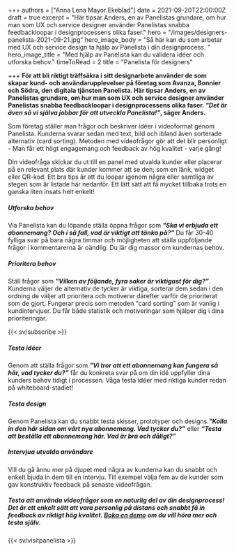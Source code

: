 +++
authors = ["Anna Lena Mayor Ekeblad"]
date = 2021-09-20T22:00:00Z
draft = true
excerpt = "Här tipsar Anders, en av Panelistas grundare, om hur man som UX och service designer använder Panelistas snabba feedbackloopar i designprocessens olika faser."
hero = "/images/designers-panelista-2021-09-21.jpg"
hero_image_body = "Så här kan du som arbetar med UX och service design ta hjälp av Panelista i din designprocess. "
hero_image_title = "Med hjälp av Panelista kan du validera idéer och utforska behov."
timeToRead = 2
title = "Panelista för designers"

+++
**För att bli riktigt träffsäkra i sitt designarbete använder de som skapar kund- och användarupplevelser på företag som Avanza, Bonnier och Södra, den digitala tjänsten Panelista. Här tipsar Anders, en av Panelistas grundare, om hur man som UX och service designer använder Panelistas snabba feedbackloopar i designprocessens olika faser. _"Det är även så vi själva jobbar för att utveckla Panelista!"_, säger Anders.**

Som företag ställer man frågor och beskriver idéer i videoformat genom Panelista. Kunderna svarar sedan med text, bild och ibland även sorterade alternativ (card sorting). Metoden med videofrågor gör att det blir personligt - Man får ett högt engagemang och feedback av hög kvalitet - varje gång!

Din videofråga skickar du ut till en panel med utvalda kunder eller placerar på en relevant plats där kunder kommer att se den; som en länk, widget eller QR-kod. Ett bra tips är att du loopar igenom några eller samtliga av stegen som är listade här nedanför. Ett lätt sätt att få mycket tillbaka trots en ganska liten insats helt enkelt!

##### **Utforska behov**

Via Panelista kan du löpande ställa öppna frågor som **_"Ska vi erbjuda ett abonnemang? Och i så fall, vad är viktigt att tänka på?"_** Du får 30-40 fylliga svar på bara några timmar och möjligheten att ställa uppföljande frågor i kommentarerna är oändlig. Du lär dig massor om kundernas behov.

##### **Prioritera behov**

Ställ frågor som **_"Vilken av följande, fyra saker är viktigast för dig?”_**. Kunderna väljer de alternativ de tycker är viktiga, sorterar dem sedan i den ordning de väljer att prioritera och motiverar därefter varför de prioriterat som de gjort. Fungerar precis som metoden "card sorting" som är vanlig i kundintervjuer. Du får både statistik och motiveringar som hjälper dig i dina prioriteringar.

{{< sv/subscribe >}}

##### **Testa idéer**

Genom att ställa frågor som **_"Vi tror att ett abonnemang kan fungera så här, vad tycker du?”_** får du konkreta svar på om din idé uppfyller dina kunders behov tidigt i processen. Våga testa idéer med riktiga kunder redan på whiteboard-stadiet!

##### **Testa design**

Genom Panelista kan du snabbt testa skisser, prototyper och designs.**_"Kolla in den här sidan om vårt nya abonnemang. Vad tycker du?”_** eller **_“Testa att beställa ett abonnemang här. Vad är bra och dåligt?”_**

##### **Intervjua utvalda användare**

Vill du gå ännu mer på djupet med några av kunderna kan du snabbt och enkelt bjuda in dem till en intervju. Till exempel välja fem av de kunder som gav konstruktiv feedback på senaste videofrågan.

##### Testa att använda videofrågor som en naturlig del av din designprocess! Det är ett enkelt sätt att vara personlig på distans och snabbt få in feedback av riktigt hög kvalitet. [Boka en demo](https://panelista.com/demo) om du vill höra mer och testa själv.

{{< sv/visitpanelista >}}